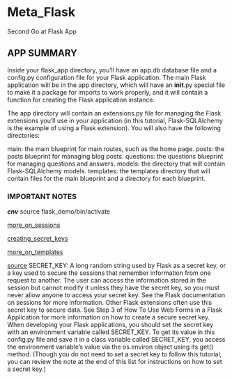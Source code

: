 # Meta_Flask
Second Go at Flask App 


## APP SUMMARY
Inside your flask_app directory, you’ll have an app.db database file and a config.py configuration file for your Flask application. The main Flask application will be in the app directory, which will have an __init__.py special file to make it a package for imports to work properly, and it will contain a function for creating the Flask application instance.

The app directory will contain an extensions.py file for managing the Flask extensions you’ll use in your application (in this tutorial, Flask-SQLAlchemy is the example of using a Flask extension). You will also have the following directories:

main: the main blueprint for main routes, such as the home page.
posts: the posts blueprint for managing blog posts.
questions: the questions blueprint for managing questions and answers.
models: the directory that will contain Flask-SQLAlchemy models.
templates: the templates directory that will contain files for the main blueprint and a directory for each blueprint.

### IMPORTANT NOTES
***env*** source flask_demo/bin/activate

[more_on_sessions](https://flask.palletsprojects.com/en/2.2.x/api/#sessions)

[creating_secret_keys](https://www.digitalocean.com/community/tutorials/how-to-use-web-forms-in-a-flask-application#step-3-handling-form-requests)



[more_on_templates](https://www.digitalocean.com/community/tutorials/how-to-use-templates-in-a-flask-application)

[source](https://www.digitalocean.com/community/tutorials/how-to-structure-a-large-flask-application-with-flask-blueprints-and-flask-sqlalchemy)
SECRET_KEY: A long random string used by Flask as a secret key, or a key used to secure the sessions that remember information from one request to another. The user can access the information stored in the session but cannot modify it unless they have the secret key, so you must never allow anyone to access your secret key. See the Flask documentation on sessions for more information. Other Flask extensions often use this secret key to secure data. See Step 3 of How To Use Web Forms in a Flask Application for more information on how to create a secure secret key. When developing your Flask applications, you should set the secret key with an environment variable called SECRET_KEY. To get its value in this config.py file and save it in a class variable called SECRET_KEY, you access the environment variable’s value via the os.environ object using its get() method. (Though you do not need to set a secret key to follow this tutorial, you can review the note at the end of this list for instructions on how to set a secret key.)